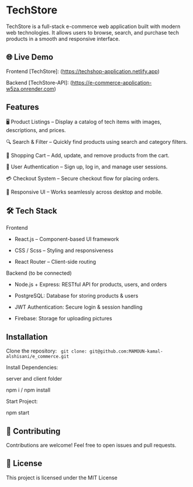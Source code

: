 # TechStore

TechStore is a full-stack e-commerce web application built with modern web technologies. It allows users to browse, search, and purchase tech products in a smooth and responsive interface.

## 🌐 Live Demo

Frontend [TechStore]: (https://techshop-application.netlify.app)

Backend [TechStore-API]: (https://e-commerce-application-w5za.onrender.com)

## Features

🖥️ Product Listings – Display a catalog of tech items with images, descriptions, and prices.

🔍 Search & Filter – Quickly find products using search and category filters.

🛒 Shopping Cart – Add, update, and remove products from the cart.

👤 User Authentication – Sign up, log in, and manage user sessions.

💳 Checkout System – Secure checkout flow for placing orders.

📱 Responsive UI – Works seamlessly across desktop and mobile.

## 🛠️ Tech Stack

Frontend

- React.js – Component-based UI framework

- CSS / Scss – Styling and responsiveness

- React Router – Client-side routing

Backend (to be connected)

- Node.js + Express: RESTful API for products, users, and orders

- PostgreSQL: Database for storing products & users

- JWT Authentication: Secure login & session handling

- Firebase: Storage for uploading pictures

## Installation

Clone the repository: ```
git clone: git@github.com:MAMOUN-kamal-alshisani/e_commerce.git```

Install Dependencies:

server and client folder

npm i / npm install

Start Project:

npm start

## 🤝 Contributing

Contributions are welcome! Feel free to open issues and pull requests.

## 📜 License

This project is licensed under the MIT License
